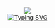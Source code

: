 
<div align="center">
<a href="#"><img src="https://capsule-render.vercel.app/api?type=venom&height=200&color=36BCF7FF&text=禅&fontAlign=50&fontColor=ffffff"></a>
</div>

<div align="center">
   <a href="https://git.io/typing-svg">
<a href="https://git.io/typing-svg"><img src="https://readme-typing-svg.demolab.com?font=Tomorrow&weight=600&size=40&letterSpacing=&pause=1000&width=1200&height=400&lines=Hello%2C+there!+I'm+Vinnie.+Welcome+to+my+GitHub!;Ol%C3%A1!+Eu+sou+o+Vinnie.+Bem-vindos+ao+meu+GitHub;Salut!+Je+suis+Vinnie.+Bienvenus+sur+ma+page+GitHub!;Ciao!+Mi+chiamo+Vinnie.+Benvenutti+nel+mio+GitHub!;%E3%81%93%E3%82%93%E3%81%AB%E3%81%A1%E3%81%AF%E3%80%82%E3%83%B4%E3%82%A3%E3%83%8B%E3%81%A7%E3%81%99%E3%80%82%E7%A7%81%E3%81%AEGitHub%E3%81%B8%E3%82%88%E3%81%86%E3%81%93%E3%81%9D%EF%BC%81;%C2%BFQu%C3%A9+pasa%3F+Soy+Vinnie.+%C2%A1Bienvenidos+a+mi+GitHub!" alt="Typing SVG" /></a>
</div>
